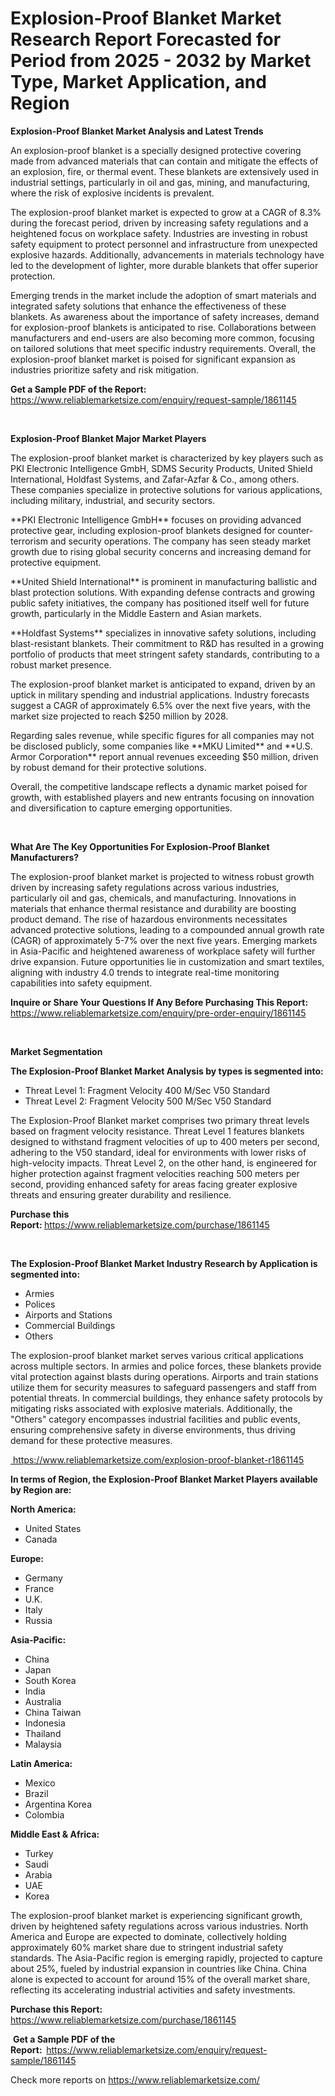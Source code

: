 <p><h1>Explosion-Proof Blanket Market Research Report Forecasted for Period from 2025 -  2032 by Market Type, Market Application, and Region</h1></p><p><strong>Explosion-Proof Blanket Market Analysis and Latest Trends</strong></p>
<p><p>An explosion-proof blanket is a specially designed protective covering made from advanced materials that can contain and mitigate the effects of an explosion, fire, or thermal event. These blankets are extensively used in industrial settings, particularly in oil and gas, mining, and manufacturing, where the risk of explosive incidents is prevalent. </p><p>The explosion-proof blanket market is expected to grow at a CAGR of 8.3% during the forecast period, driven by increasing safety regulations and a heightened focus on workplace safety. Industries are investing in robust safety equipment to protect personnel and infrastructure from unexpected explosive hazards. Additionally, advancements in materials technology have led to the development of lighter, more durable blankets that offer superior protection.</p><p>Emerging trends in the market include the adoption of smart materials and integrated safety solutions that enhance the effectiveness of these blankets. As awareness about the importance of safety increases, demand for explosion-proof blankets is anticipated to rise. Collaborations between manufacturers and end-users are also becoming more common, focusing on tailored solutions that meet specific industry requirements. Overall, the explosion-proof blanket market is poised for significant expansion as industries prioritize safety and risk mitigation.</p></p>
<p><strong>Get a Sample PDF of the Report:&nbsp;</strong> <a href="https://www.reliablemarketsize.com/enquiry/request-sample/1861145?utm_campaign=1197&utm_medium=2&utm_source=Github&utm_content=ia&utm_term=10022025&utm_id=explosion-proof-blanket">https://www.reliablemarketsize.com/enquiry/request-sample/1861145</a></p>
<p>&nbsp;</p>
<p><strong>Explosion-Proof Blanket Major Market Players</strong></p>
<p><p>The explosion-proof blanket market is characterized by key players such as PKI Electronic Intelligence GmbH, SDMS Security Products, United Shield International, Holdfast Systems, and Zafar-Azfar & Co., among others. These companies specialize in protective solutions for various applications, including military, industrial, and security sectors.</p><p>**PKI Electronic Intelligence GmbH** focuses on providing advanced protective gear, including explosion-proof blankets designed for counter-terrorism and security operations. The company has seen steady market growth due to rising global security concerns and increasing demand for protective equipment. </p><p>**United Shield International** is prominent in manufacturing ballistic and blast protection solutions. With expanding defense contracts and growing public safety initiatives, the company has positioned itself well for future growth, particularly in the Middle Eastern and Asian markets.</p><p>**Holdfast Systems** specializes in innovative safety solutions, including blast-resistant blankets. Their commitment to R&D has resulted in a growing portfolio of products that meet stringent safety standards, contributing to a robust market presence.</p><p>The explosion-proof blanket market is anticipated to expand, driven by an uptick in military spending and industrial applications. Industry forecasts suggest a CAGR of approximately 6.5% over the next five years, with the market size projected to reach $250 million by 2028.</p><p>Regarding sales revenue, while specific figures for all companies may not be disclosed publicly, some companies like **MKU Limited** and **U.S. Armor Corporation** report annual revenues exceeding $50 million, driven by robust demand for their protective solutions.</p><p>Overall, the competitive landscape reflects a dynamic market poised for growth, with established players and new entrants focusing on innovation and diversification to capture emerging opportunities.</p></p>
<p>&nbsp;</p>
<p><strong>What Are The Key Opportunities For Explosion-Proof Blanket Manufacturers?</strong></p>
<p><p>The explosion-proof blanket market is projected to witness robust growth driven by increasing safety regulations across various industries, particularly oil and gas, chemicals, and manufacturing. Innovations in materials that enhance thermal resistance and durability are boosting product demand. The rise of hazardous environments necessitates advanced protective solutions, leading to a compounded annual growth rate (CAGR) of approximately 5-7% over the next five years. Emerging markets in Asia-Pacific and heightened awareness of workplace safety will further drive expansion. Future opportunities lie in customization and smart textiles, aligning with industry 4.0 trends to integrate real-time monitoring capabilities into safety equipment.</p></p>
<p><strong>Inquire or Share Your Questions If Any Before Purchasing This Report:</strong> <a href="https://www.reliablemarketsize.com/enquiry/pre-order-enquiry/1861145?utm_campaign=1197&utm_medium=2&utm_source=Github&utm_content=ia&utm_term=10022025&utm_id=explosion-proof-blanket">https://www.reliablemarketsize.com/enquiry/pre-order-enquiry/1861145</a></p>
<p>&nbsp;</p>
<p><strong>Market Segmentation</strong></p>
<p><strong>The Explosion-Proof Blanket Market Analysis by types is segmented into:</strong></p>
<p><ul><li>Threat Level 1: Fragment Velocity 400 M/Sec V50 Standard</li><li>Threat Level 2: Fragment Velocity 500 M/Sec V50 Standard</li></ul></p>
<p><p>The Explosion-Proof Blanket market comprises two primary threat levels based on fragment velocity resistance. Threat Level 1 features blankets designed to withstand fragment velocities of up to 400 meters per second, adhering to the V50 standard, ideal for environments with lower risks of high-velocity impacts. Threat Level 2, on the other hand, is engineered for higher protection against fragment velocities reaching 500 meters per second, providing enhanced safety for areas facing greater explosive threats and ensuring greater durability and resilience.</p></p>
<p><strong>Purchase this Report:&nbsp;</strong><a href="https://www.reliablemarketsize.com/purchase/1861145?utm_campaign=1197&utm_medium=2&utm_source=Github&utm_content=ia&utm_term=10022025&utm_id=explosion-proof-blanket">https://www.reliablemarketsize.com/purchase/1861145</a></p>
<p>&nbsp;</p>
<p><strong>The Explosion-Proof Blanket Market Industry Research by Application is segmented into:</strong></p>
<p><ul><li>Armies</li><li>Polices</li><li>Airports and Stations</li><li>Commercial Buildings</li><li>Others</li></ul></p>
<p><p>The explosion-proof blanket market serves various critical applications across multiple sectors. In armies and police forces, these blankets provide vital protection against blasts during operations. Airports and train stations utilize them for security measures to safeguard passengers and staff from potential threats. In commercial buildings, they enhance safety protocols by mitigating risks associated with explosive materials. Additionally, the "Others" category encompasses industrial facilities and public events, ensuring comprehensive safety in diverse environments, thus driving demand for these protective measures.</p></p>
<p><a href="https://www.reliablemarketsize.com/explosion-proof-blanket-r1861145?utm_campaign=1197&utm_medium=2&utm_source=Github&utm_content=ia&utm_term=10022025&utm_id=explosion-proof-blanket">&nbsp;https://www.reliablemarketsize.com/explosion-proof-blanket-r1861145</a></p>
<p><strong>In terms of Region, the Explosion-Proof Blanket Market Players available by Region are:</strong></p>
<p>
    <p> <strong> North America: </strong>
        <ul>
            <li>United States</li>
            <li>Canada</li>
        </ul>
        </p> 
    <p> <strong> Europe: </strong>
        <ul>
            <li>Germany</li>
            <li>France</li>
            <li>U.K.</li>
            <li>Italy</li>
            <li>Russia</li>
        </ul>
        </p> 
    <p> <strong> Asia-Pacific: </strong>
        <ul>
            <li>China</li>
            <li>Japan</li>
            <li>South Korea</li>
            <li>India</li>
            <li>Australia</li>
            <li>China Taiwan</li>
            <li>Indonesia</li>
            <li>Thailand</li>
            <li>Malaysia</li>
        </ul>
        </p> 
    <p> <strong> Latin America: </strong>
        <ul>
            <li>Mexico</li>
            <li>Brazil</li>
            <li>Argentina Korea</li>
            <li>Colombia</li>
        </ul>
        </p> 
    <p> <strong> Middle East & Africa: </strong>
        <ul>
            <li>Turkey</li>
            <li>Saudi</li>
            <li>Arabia</li>
            <li>UAE</li>
            <li>Korea</li>
        </ul>
    </p>
    </p>
<p><p>The explosion-proof blanket market is experiencing significant growth, driven by heightened safety regulations across various industries. North America and Europe are expected to dominate, collectively holding approximately 60% market share due to stringent industrial safety standards. The Asia-Pacific region is emerging rapidly, projected to capture about 25%, fueled by industrial expansion in countries like China. China alone is expected to account for around 15% of the overall market share, reflecting its accelerating industrial activities and safety investments.</p></p>
<p><strong>Purchase this Report: </strong><a href="https://www.reliablemarketsize.com/purchase/1861145?utm_campaign=1197&utm_medium=2&utm_source=Github&utm_content=ia&utm_term=10022025&utm_id=explosion-proof-blanket">https://www.reliablemarketsize.com/purchase/1861145</a></p>
<p>&nbsp;<strong>Get a Sample PDF of the Report:&nbsp;&nbsp;</strong><a href="https://www.reliablemarketsize.com/enquiry/request-sample/1861145?utm_campaign=1197&utm_medium=2&utm_source=Github&utm_content=ia&utm_term=10022025&utm_id=explosion-proof-blanket">https://www.reliablemarketsize.com/enquiry/request-sample/1861145</a></p>
<p><strong></strong></p>
<p>Check more reports on <a href="https://www.reliablemarketsize.com/?utm_campaign=1197&utm_medium=2&utm_source=Github&utm_content=ia&utm_term=10022025&utm_id=explosion-proof-blanket">https://www.reliablemarketsize.com/</a></p>